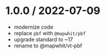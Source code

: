 
1.0.0 / 2022-07-09
==================

 * modernize code
 * replace `pbf` with `@mapwhit/pbf`
 * upgrade standard to ~17
 * rename to @mapwhit/vt-pbf

